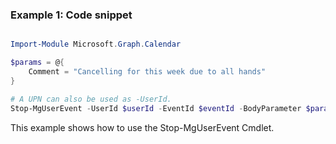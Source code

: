 ### Example 1: Code snippet

```powershell

Import-Module Microsoft.Graph.Calendar

$params = @{
	Comment = "Cancelling for this week due to all hands"
}

# A UPN can also be used as -UserId.
Stop-MgUserEvent -UserId $userId -EventId $eventId -BodyParameter $params

```
This example shows how to use the Stop-MgUserEvent Cmdlet.

